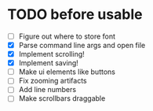 # TODO before usable

- [ ] Figure out where to store font
- [x] Parse command line args and open file
- [x] Implement scrolling!
- [x] Implement saving!
- [ ] Make ui elements like buttons
- [ ] Fix zooming artifacts
- [ ] Add line numbers
- [ ] Make scrollbars draggable
